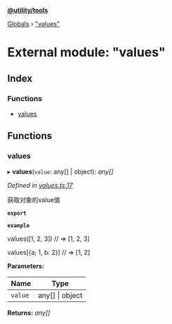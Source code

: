 **[@utility/tools](../README.md)**

[Globals](../globals.md) › ["values"](_values_.md)

# External module: "values"

## Index

### Functions

* [values](_values_.md#values)

## Functions

###  values

▸ **values**(`value`: any[] | object): *any[]*

*Defined in [values.ts:17](https://github.com/Wimjiang/utility/blob/f148596/src/values.ts#L17)*

获取对象的value值

**`export`** 

**`example`** 

values([1, 2, 3])
// => [1, 2, 3]

values[{a; 1, b: 2}]
// => [1, 2]

**Parameters:**

Name | Type |
------ | ------ |
`value` | any[] \| object |

**Returns:** *any[]*
